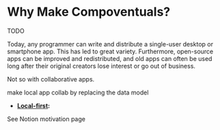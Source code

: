 # Why Make Compoventuals?

TODO

Today, any programmer can write and distribute a single-user desktop or smartphone app. This has led to great variety. Furthermore, open-source apps can be improved and redistributed, and old apps can often be used long after their original creators lose interest or go out of business.

Not so with collaborative apps.

make local app collab by replacing the data model

- **[Local-first](https://www.inkandswitch.com/local-first.html):**

See Notion motivation page

